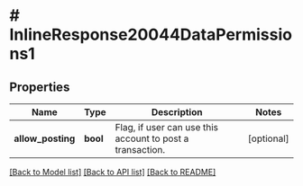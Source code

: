 # # InlineResponse20044DataPermissions1

## Properties

Name | Type | Description | Notes
------------ | ------------- | ------------- | -------------
**allow_posting** | **bool** | Flag, if user can use this account to post a transaction. | [optional]

[[Back to Model list]](../../README.md#models) [[Back to API list]](../../README.md#endpoints) [[Back to README]](../../README.md)
